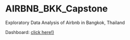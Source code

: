 # AIRBNB_BKK_Capstone
Exploratory Data Analysis of Airbnb in Bangkok, Thailand 

Dashboard: [click here!)]([https://sesricdiag.blob.core.windows.net/oicstatcom/TEXTBOOK-CORRELATION-AND-REGRESSION-ANALYSIS-EGYPT-EN.pdf](https://public.tableau.com/views/DataExporationaboutListinginAirbnbinBangkokThailand/Dashboard1?:language=en-US&publish=yes&:sid=&:redirect=auth&:display_count=n&:origin=viz_share_link))

